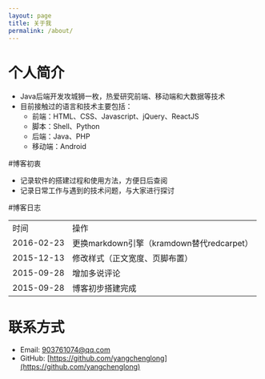 ```yaml
---
layout: page
title: 关于我
permalink: /about/
---
```




# 个人简介
* Java后端开发攻城狮一枚，热爱研究前端、移动端和大数据等技术
* 目前接触过的语言和技术主要包括：
	+ 前端：HTML、CSS、Javascript、jQuery、ReactJS
	+ 脚本：Shell、Python
	+ 后端：Java、PHP
	+ 移动端：Android

#博客初衷
* 记录软件的搭建过程和使用方法，方便日后查阅
* 记录日常工作与遇到的技术问题，与大家进行探讨


#博客日志
<table class="table">
	<tr>
		<td>时间</td>
		<td>操作</td>
	</tr>
	<tr>
    	<td>2016-02-23</td>
    	<td>更换markdown引擎（kramdown替代redcarpet）</td>
   	</tr>
	<tr>
		<td>2015-12-13</td>
		<td>修改样式（正文宽度、页脚布置）</td>
	</tr>
	<tr>
		<td>2015-09-28</td>
		<td>增加多说评论</td>
	</tr>
	<tr>
		<td>2015-09-28</td>
		<td>博客初步搭建完成</td>
	</tr>
</table>

# 联系方式

+ Email: 903761074@qq.com
+ GitHub: [https://github.com/yangchenglong](https://github.com/yangchenglong)
